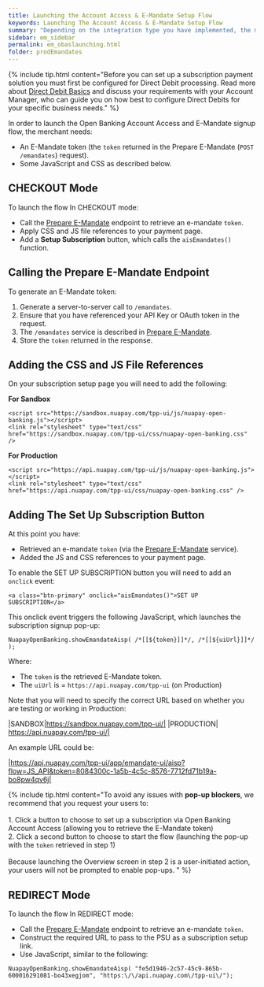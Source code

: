 ```yaml
---
title: Launching the Account Access & E-Mandate Setup Flow
keywords: Launching The Account Access & E-Mandate Setup Flow
summary: "Depending on the integration type you have implemented, the method for launching the Account Access & E-Mandate flow varies."
sidebar: em_sidebar
permalink: em_obaslaunching.html
folder: prodEmandates
---
```


{% include tip.html content="Before you can set up a subscription payment solution you must first be configured for Direct Debit processing. Read more about [Direct Debit Basics](np_mdtbasics.html) and discuss your requirements with your Account Manager, who can guide you on how best to configure Direct Debits for your specific business needs." %}

In order to launch the Open Banking Account Access and E-Mandate signup flow, the merchant needs:

* An E-Mandate token (the `token` returned in the Prepare E-Mandate (`POST /emandates`) request).
* Some JavaScript and CSS as described below.

## CHECKOUT Mode

To launch the flow In CHECKOUT mode:

* Call the [Prepare E-Mandate](em_prepare.html) endpoint to retrieve an e-mandate `token`.
* Apply CSS and JS file references to your payment page.
* Add a **Setup Subscription** button, which calls the `aisEmandates()` function.

## Calling the Prepare E-Mandate Endpoint

To generate an E-Mandate token:

1. Generate a server-to-server call to `/emandates`.
1. Ensure that you have referenced your API Key or OAuth token in the request.
1. The ``/emandates`` service is described in <a href="em_prepare.html">Prepare E-Mandate</a>.
1. Store the `token` returned in the response.


## Adding the CSS and JS File References

On your subscription setup page you will need to add the following:

**For Sandbox**

````
<script src="https://sandbox.nuapay.com/tpp-ui/js/nuapay-open-banking.js"></script>
<link rel="stylesheet" type="text/css" href="https://sandbox.nuapay.com/tpp-ui/css/nuapay-open-banking.css" />
````

**For Production**

````
<script src="https://api.nuapay.com/tpp-ui/js/nuapay-open-banking.js"></script>
<link rel="stylesheet" type="text/css" href="https://api.nuapay.com/tpp-ui/css/nuapay-open-banking.css" />
````

## Adding The Set Up Subscription Button

At this point you have:

* Retrieved an e-mandate `token` (via the [Prepare E-Mandate](em_prepare.html) service).
* Added the JS and CSS references to your payment page.


To enable the <span class="label label-info">SET UP SUBSCRIPTION</span> button you will need to add an ``onclick`` event:

````
<a class="btn-primary" onclick="aisEmandates()">SET UP SUBSCRIPTION</a>

````

This onclick event triggers the following JavaScript, which launches the subscription signup pop-up:

````
NuapayOpenBanking.showEmandateAisp( /*[[${token}]]*/, /*[[${uiUrl}]]*/ );

````

Where:

* The `token` is the retrieved E-Mandate token.
* The `uiUrl` is = `https://api.nuapay.com/tpp-ui` (on Production)

Note that you will need to specify the correct URL based on whether you are testing or working in Production:

|SANDBOX|https://sandbox.nuapay.com/tpp-ui/|
|PRODUCTION| https://api.nuapay.com/tpp-ui/|


An example URL could be:

|https://api.nuapay.com/tpp-ui/app/emandate-ui/aisp?flow=JS_API&token=8084300c-1a5b-4c5c-8576-7712fd71b19a-bo8pw4qv6j|

{% include tip.html content="To avoid any issues with **pop-up blockers**, we recommend that you request your users to: <br/>
<br/>1. Click a button to choose to set up a subscription via Open Banking Account Access (allowing you to retrieve the E-Mandate token)
<br/>2. Click a second button to choose to start the flow (launching the pop-up with the `token` retrieved in step 1)
<br/><br/>Because launching the Overview screen in step 2 is a user-initiated action, your users will not be prompted to enable pop-ups.
" %}


## REDIRECT Mode

To launch the flow In REDIRECT mode:

* Call the [Prepare E-Mandate](em_prepare.html) endpoint to retrieve an e-mandate `token`.
* Construct the required URL to pass to the PSU as a subscription setup link.
* Use JavaScript, similar to the following:

````
NuapayOpenBanking.showEmandateAisp( "fe5d1946-2c57-45c9-865b-600016291081-bo43xegjom", "https:\/\/api.nuapay.com\/tpp-ui\/");
````
